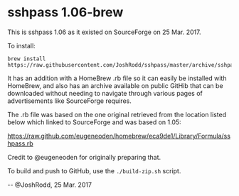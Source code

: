 # sshpass 1.06-brew

This is sshpass 1.06 as it existed on SourceForge on 25 Mar. 2017.

To install:

```
brew install https://raw.githubusercontent.com/JoshRodd/sshpass/master/archive/sshpass.rb
```

It has an addition with a HomeBrew .rb file so it can easily be
installed with HomeBrew, and also has an archive available on public
GitHib that can be downloaded without needing to navigate through
various pages of advertisements like SourceForge requires.

The .rb file was based on the one original retrieved from the
location listed below which linked to SourceForge and was based on
1.05:

<https://raw.github.com/eugeneoden/homebrew/eca9de1/Library/Formula/sshpass.rb>

Credit to @eugeneoden for originally preparing that.

To build and push to GitHub, use the ```./build-zip.sh``` script.

-- @JoshRodd, 25 Mar. 2017
